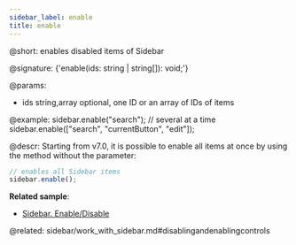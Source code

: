 ```yaml
---
sidebar_label: enable
title: enable
---          
```


@short: enables disabled items of Sidebar

@signature: {'enable(ids: string | string[]): void;'}

@params:
- ids 		string,array		optional, one ID or an array of IDs of items

@example:
sidebar.enable("search");
// several at a time
sidebar.enable(["search", "currentButton", "edit"]);



@descr:
Starting from v7.0, it is possible to enable all items at once by using the method without the parameter:

~~~js
// enables all Sidebar items
sidebar.enable();
~~~



**Related sample**:
- [Sidebar. Enable/Disable](https://snippet.dhtmlx.com/ea9fywne)



@related: sidebar/work_with_sidebar.md#disablingandenablingcontrols
